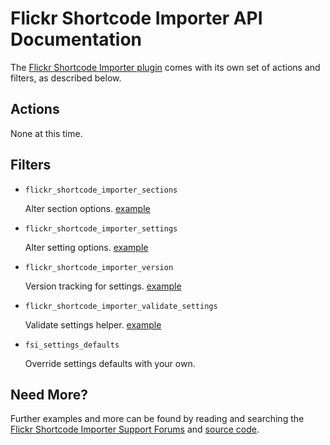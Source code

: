 # Flickr Shortcode Importer API Documentation

The [Flickr Shortcode Importer plugin](http://wordpress.org/plugins/flickr-shortcode-importer/) comes with its own set of actions and filters, as described below.

## Actions

None at this time.

## Filters

* `flickr_shortcode_importer_sections`

	Alter section options. [example](https://gist.github.com/michael-cannon/5833757)

* `flickr_shortcode_importer_settings`

	Alter setting options. [example](https://gist.github.com/michael-cannon/5833757)

* `flickr_shortcode_importer_version`

	Version tracking for settings. [example](https://gist.github.com/michael-cannon/5833774)

* `flickr_shortcode_importer_validate_settings`

	Validate settings helper. [example](https://gist.github.com/michael-cannon/5833768)

* `fsi_settings_defaults`

	Override settings defaults with your own.

## Need More?

Further examples and more can be found by reading and searching the [Flickr Shortcode Importer Support Forums](http://wordpress.org/support/plugin/flickr-shortcode-importer) and [source code](https://github.com/michael-cannon/flickr-shortcode-importer).
